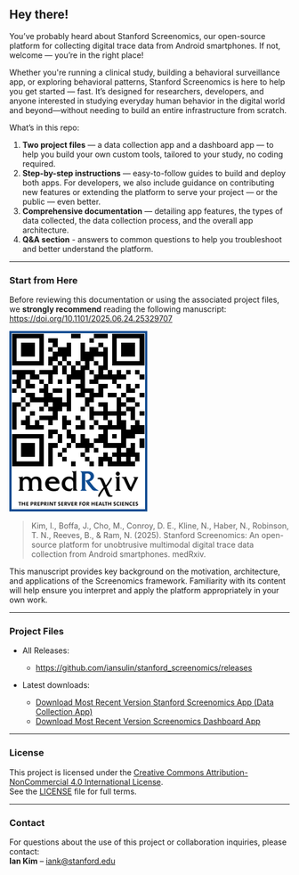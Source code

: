 ## Hey there!

You’ve probably heard about Stanford Screenomics, our open-source platform for collecting digital trace data from Android smartphones. If not, welcome — you’re in the right place!

Whether you're running a clinical study, building a behavioral surveillance app, or exploring behavioral patterns, Stanford Screenomics is here to help you get started — fast. It’s designed for researchers, developers, and anyone interested in studying everyday human behavior in the digital world and beyond—without needing to build an entire infrastructure from scratch.


What’s in this repo:
1. **Two project files** — a data collection app and a dashboard app — to help you build your own custom tools, tailored to your study, no coding required.
2. **Step-by-step instructions** — easy-to-follow guides to build and deploy both apps. For developers, we also include guidance on contributing new features or extending the platform to serve your project — or the public — even better.
3. **Comprehensive documentation** — detailing app features, the types of data collected, the data collection process, and the overall app architecture.
4. **Q&A section** - answers to common questions to help you troubleshoot and better understand the platform.

---

### Start from Here

Before reviewing this documentation or using the associated project files, we **strongly recommend** reading the following manuscript: https://doi.org/10.1101/2025.06.24.25329707

![QR code linking to the Screenomics preprint](https://github.com/iansulin/stanford_screenomics/blob/main/x_Assets/qr_screenomics-preprint.png?raw=true)

> Kim, I., Boffa, J., Cho, M., Conroy, D. E., Kline, N., Haber, N., Robinson, T. N., Reeves, B., & Ram, N. (2025). Stanford Screenomics: An open-source platform for unobtrusive multimodal digital trace data collection from Android smartphones. medRxiv. 

This manuscript provides key background on the motivation, architecture, and applications of the Screenomics framework. Familiarity with its content will help ensure you interpret and apply the platform appropriately in your own work.

---

### Project Files

- All Releases:
  - https://github.com/iansulin/stanford_screenomics/releases

- Latest downloads:
  - [Download Most Recent Version Stanford Screenomics App (Data Collection App)](https://github.com/iansulin/stanford_screenomics/releases/download/Project-Files_Stanford-Screenomics/StanfordScreenomics_External_062825.zip)
  - [Download Most Recent Version Screenomics Dashboard App](https://github.com/iansulin/stanford_screenomics/releases/download/Project-Files_Screenomics-Dashboard/ScreenomicsDashboard_External_062025.zip)

---

### License

This project is licensed under the [Creative Commons Attribution-NonCommercial 4.0 International License](https://creativecommons.org/licenses/by-nc/4.0/).  
See the [LICENSE](./LICENSE) file for full terms.

---

### Contact

For questions about the use of this project or collaboration inquiries, please contact:  
**Ian Kim** – iank@stanford.edu




